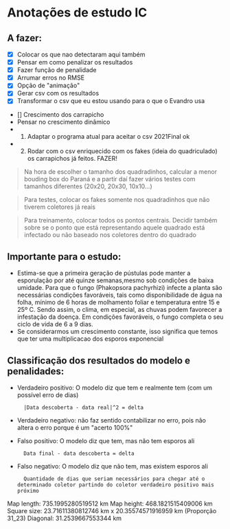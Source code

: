 # Anotações de estudo IC

## A fazer:

- [x] Colocar os que nao detectaram aqui também
- [x] Pensar em como penalizar os resultados
- [x] Fazer função de penalidade
- [x] Arrumar erros no RMSE
- [x] Opção de "animação"
- [x] Gerar csv com os resultados
- [x] Transformar o csv que eu estou usando para o que o Evandro usa
- [] Crescimento dos carrapicho 
- Pensar no crescimento dinâmico
- 1. Adaptar o programa atual para aceitar o csv 2021Final ok
- 2. Rodar com o csv enriquecido com os fakes (ideia do quadriculado) os carrapichos já feitos. FAZER!

> Na hora de escolher o tamanho dos quadradinhos, calcular a menor bouding box do Paraná e a partir daí fazer vários testes com tamanhos diferentes (20x20, 20x30, 10x10...)

> Para testes, colocar os fakes somente nos quadradinhos que não tiverem coletores já reais

> Para treinamento, colocar todos os pontos centrais. Decidir também sobre se o ponto que está representando aquele quadrado está infectado ou não baseado nos coletores dentro do quadrado




## Importante para o estudo:
- Estima-se que a primeira geração de pústulas pode manter a esporulação por até quinze semanas,mesmo sob condições de baixa umidade. Para que o fungo (Phakopsora pachyrhizi) infecte a planta
    são necessárias condições favoráveis, tais como disponibilidade de água na folha, mínimo de 6
    horas de molhamento foliar e temperatura entre 15 e 25º C. Sendo assim, o clima, em especial,
    as chuvas podem favorecer a infestação da doença. Em condições favoráveis, o fungo completa o seu
    ciclo de vida de 6 a 9 dias.
- Se considerarmos um crescimento constante, isso significa que temos que ter uma multiplicacao dos esporos exponencial

## Classificação dos resultados do modelo e penalidades:

- Verdadeiro positivo: O modelo diz que tem e realmente tem (com um possível erro de dias) 

        |Data descoberta - data real|^2 = delta

- Verdadeiro negativo: não faz sentido contabilizar no erro, pois não altera o erro porque é um "acerto 100%"
    
    
- Falso positivo: O modelo diz que tem, mas não tem esporos ali

        Data final - data descoberta = delta

- Falso negativo: O modelo diz que não tem, mas existem esporos ali

        Quantidade de dias que seriam necessários para chegar até o determinado coletor partindo do coletor verdadeiro positivo mais próximo

Map length: 735.1995280519512 km
Map height: 468.1821515409006 km
Square size: 23.71611380812746 km x 20.35574571916959 km (Proporção 31_23)
Diagonal: 31.2539667553344 km